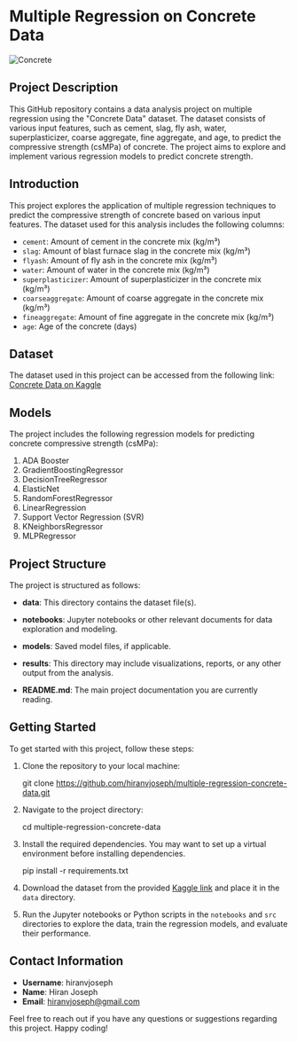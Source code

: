 # Multiple Regression on Concrete Data

![Concrete](https://images.pexels.com/photos/545008/pexels-photo-545008.jpeg)

## Project Description

This GitHub repository contains a data analysis project on multiple regression using the "Concrete Data" dataset. The dataset consists of various input features, such as cement, slag, fly ash, water, superplasticizer, coarse aggregate, fine aggregate, and age, to predict the compressive strength (csMPa) of concrete. The project aims to explore and implement various regression models to predict concrete strength.

## Introduction
This project explores the application of multiple regression techniques to predict the compressive strength of concrete based on various input features. The dataset used for this analysis includes the following columns:

- `cement`: Amount of cement in the concrete mix (kg/m³)
- `slag`: Amount of blast furnace slag in the concrete mix (kg/m³)
- `flyash`: Amount of fly ash in the concrete mix (kg/m³)
- `water`: Amount of water in the concrete mix (kg/m³)
- `superplasticizer`: Amount of superplasticizer in the concrete mix (kg/m³)
- `coarseaggregate`: Amount of coarse aggregate in the concrete mix (kg/m³)
- `fineaggregate`: Amount of fine aggregate in the concrete mix (kg/m³)
- `age`: Age of the concrete (days)

## Dataset

The dataset used in this project can be accessed from the following link:
[Concrete Data on Kaggle](https://www.kaggle.com/datasets/kushalvala/concrete/code)

## Models

The project includes the following regression models for predicting concrete compressive strength (csMPa):

1. ADA Booster
2. GradientBoostingRegressor
3. DecisionTreeRegressor
4. ElasticNet
5. RandomForestRegressor
6. LinearRegression
7. Support Vector Regression (SVR)
8. KNeighborsRegressor
9. MLPRegressor

## Project Structure

The project is structured as follows:

- **data**: This directory contains the dataset file(s).

- **notebooks**: Jupyter notebooks or other relevant documents for data exploration and modeling.

- **models**: Saved model files, if applicable.

- **results**: This directory may include visualizations, reports, or any other output from the analysis.

- **README.md**: The main project documentation you are currently reading.

## Getting Started

To get started with this project, follow these steps:

1. Clone the repository to your local machine:

  
   git clone https://github.com/hiranvjoseph/multiple-regression-concrete-data.git


2. Navigate to the project directory:

   
   cd multiple-regression-concrete-data
 

3. Install the required dependencies. You may want to set up a virtual environment before installing dependencies.


   pip install -r requirements.txt
  

4. Download the dataset from the provided [Kaggle link](https://www.kaggle.com/datasets/kushalvala/concrete/code) and place it in the `data` directory.

5. Run the Jupyter notebooks or Python scripts in the `notebooks` and `src` directories to explore the data, train the regression models, and evaluate their performance.

## Contact Information

- **Username**: hiranvjoseph
- **Name**: Hiran Joseph
- **Email**: hiranvjoseph@gmail.com

Feel free to reach out if you have any questions or suggestions regarding this project. Happy coding!
